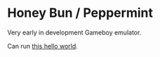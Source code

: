 # Honey Bun / Peppermint
Very early in development Gameboy emulator.

Can run [this hello world](https://github.com/dusterherz/gb-hello-world).
